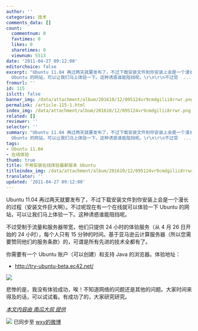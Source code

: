 ```yaml
---
author: ''
categories: 技术
comments_data: []
count:
  commentnum: 0
  favtimes: 0
  likes: 0
  sharetimes: 0
  viewnum: 5513
date: '2011-04-27 09:12:00'
editorchoice: false
excerpt: "Ubuntu 11.04 再过两天就要发布了，不过下载安装文件到你安装上会是一个漫长的过程（安装文件巨大啊）。不过呢现在有一个在线就可以体验一下
  Ubuntu 的网站，可以让我们马上体验一下。这种诱惑谁能阻挡呢。\r\n\r\n不过受  ..."
fromurl: ''
id: 115
islctt: false
banner_img: /data/attachment/album/201610/12/095124vr9cmdgilii8rrwr.png
permalink: /article-115-1.html
index_img: /data/attachment/album/201610/12/095124vr9cmdgilii8rrwr.png
related: []
reviewer: ''
selector: ''
summary: "Ubuntu 11.04 再过两天就要发布了，不过下载安装文件到你安装上会是一个漫长的过程（安装文件巨大啊）。不过呢现在有一个在线就可以体验一下
  Ubuntu 的网站，可以让我们马上体验一下。这种诱惑谁能阻挡呢。\r\n\r\n不过受  ..."
tags:
- Ubuntu 11.04
- 在线体验
thumb: true
title: 不用安装在线体验最新版本 Ubuntu
titleindex_img: /data/attachment/album/201610/12/095124vr9cmdgilii8rrwr.png
translator: ''
updated: '2011-04-27 09:12:00'
---
```


Ubuntu 11.04 再过两天就要发布了，不过下载安装文件到你安装上会是一个漫长的过程（安装文件巨大啊）。不过呢现在有一个在线就可以体验一下 Ubuntu 的网站，可以让我们马上体验一下。这种诱惑谁能阻挡呢。  
  
不过受制于流量和服务器带宽，他们只提供 24 小时的体验服务（从 4 月 26 日开始的 24 小时），每个人只有 15 分钟的时间。基于亚马逊云计算服务器（所以您需要赞同他们的服务条款）的，可谓是所有先进的技术全都有了。  
  
你需要有一个 Ubuntu 账户（可以创建）和支持 Java 的浏览器。体验地址：  
  



* <http://try-ubuntu-beta.ec42.net/>


  
![](/data/attachment/portal/201104/27/09121991690izvrrsby4rb.png)  
  
悲惨的是，我没有体验成功，唉！不知道网络的问题还是其他的问题。大家时间来得及的话，可以试试看。有成功了的，大家研究研究。


 


*[本文内容由 南瓜大叔 提供](thread-7115-1-1.html)*
 



![](http://linux.cn/xwb/images/bgimg/icon_logo.png) 已同步至 [wxy的微博](http://api.t.sina.com.cn/1747813575/statuses/9705719047)